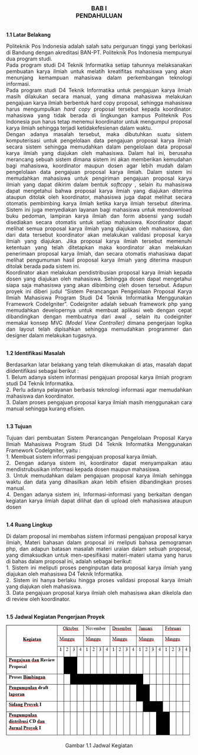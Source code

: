 <h3 align="center"> BAB I <br> 
PENDAHULUAN </h3>
<br>
<b>1.1	Latar Belakang </b>
<p align="justify">
 Politeknik Pos Indonesia adalah salah satu perguruan tinggi yang berlokasi di Bandung dengan akreditasi BAN-PT. Politeknik Pos Indonesia mempunyai dua program studi. 
 <br>
Pada program studi D4 Teknik Informatika setiap tahunnya melaksanakan pembuatan karya ilmiah untuk melatih kreatifitas mahasiswa yang akan menunjang kemampuan mahasiswa dalam perkembangan teknologi informasi.<br>
Pada program studi D4 Teknik Informatika untuk pengajuan karya ilmiah masih dilakukan secara manual, yang dimana mahasiswa melakukan pengajuan karya ilmiah berbentuk <i></i>hard copy</i> proposal, sehingga mahasiswa harus mengumpulkan <i>hard copy</i> proposal tersebut kepada koordinator. mahasiswa yang tidak berada di lingkungan kampus Politeknik Pos Indonesia pun harus tetap menemui koordinator untuk mengumpul proposal karya ilmiah sehingga terjadi ketidakefesienan dalam waktu. 
<br> Dengan adanya masalah tersebut, maka dibutuhkan suatu sistem komputerisasi untuk pengelolaan data pengajuan proposal karya ilmiah secara sistem  sehingga memudahkan dalam pengelolaan data proposal karya ilmiah yang diajukan oleh mahasiswa. Dalam hal ini, berusaha merancang sebuah sistem dimana sistem ini akan memberikan kemudahan bagi mahasiswa, koordinator maupun dosen agar lebih mudah dalam pengelolaan data pengajuan proposal karya ilmiah. Dalam sistem ini memudahkan mahasiswa untuk pengiriman pengajuan proposal karya ilmiah yang dapat dikirim dalam bentuk <i>softcopy </i>, selain itu mahasiswa dapat mengetahui bahwa proposal karya ilmiah yang diajukan diterima ataupun ditolak oleh koordinator, mahasiswa juga dapat melihat secara otomatis pembimbing karya ilmiah ketika karya ilmiah tersebut diterima. Sistem ini juga menyediakan layanan bagi mahasiswa untuk mendownload buku pedoman, lampiran karya ilmiah dan form absensi yang sudah disediakan secara otomatis untuk setiap mahasiswa. Koordinator dapat melihat semua proposal karya ilmiah yang diajukan oleh mahasiswa, dan dari data tersebut koordinator akan melakukan validasi proposal karya ilmiah yang diajukan. Jika proposal karya ilmiah tersebut memenuhi ketentuan yang telah ditetapkan maka koordinator akan melakukan penerimaan proposal karya ilmiah, dan secara otomatis mahasiswa dapat melihat pengumuman hasil proposal karya ilmiah yang diterima maupun ditolak berada pada sistem ini.
<br> Koordinator akan melakukan pendistribusian proposal karya ilmiah kepada dosen yang diajukan oleh mahasiswa. Sehingga dosen dapat mengetahui siapa saja mahasiswa yang akan dibimbing oleh dosen tersebut. Adapun proyek ini diberi judul “Sistem Perancangan Pengelolaan Proposal Karya Ilmiah Mahasiswa Program Studi D4 Teknik Informatika Menggunakan Framework CodeIgniter”. Codeigniter adalah sebuah framework php yang memudahkan developernya untuk membuat aplikasi web dengan cepat dibandingkan dengan membuatnya dari awal , selain itu codeigniter memakai konsep MVC <i> (Model View Controller)</i> dimana pengerjaan logika dan layout telah dipisahkan sehingga memudahkan programmer dan designer dalam melakukan tugasnya.
</p>
<br>
<b>1.2	Identifikasi Masalah </b>
<p align="justify">
Berdasarkan latar belakang yang telah dikemukakan di atas, masalah dapat  diidentifikasi sebagai berikut :<br>
1.	Belum adanya sistem informasi pengajuan proposal karya ilmiah program studi D4 Teknik Informatika.<br>
2.	Perlu adanya pelayanan berbasis teknologi informasi agar memudahkan mahasiswa dan koordinator.<br>
3.	Dalam proses pengajuan proposal karya ilmiah masih menggunakan cara manual sehingga kurang efisien.
</p>
 
<br><b>1.3	Tujuan</b>
<p align="justify">
Tujuan dari pembuatan Sistem Perancangan Pengelolaan Proposal Karya Ilmiah Mahasiswa Program Studi D4 Teknik Informatika Menggunakan Framework CodeIgniter, yaitu :<br>
1.	Membuat sistem informasi pengajuan proposal karya ilmiah.<br>
2.	Dengan adanya sistem ini, koordinator dapat menyampaikan atau mendistrubusikan informasi kepada dosen maupun mahasiswa.  <br>
3.	Untuk memudahkan dalam pengajuan proposal karya ilmiah sehingga waktu dan data yang dihasilkan akan lebih efisien dibandingkan proses manual.<br>
4.	Dengan adanya sistem ini, Informasi-informasi yang berkaitan dengan kegiatan karya ilmiah dapat dilihat dan di upload oleh mahasiswa ataupun dosen
</p>
<br><b>1.4  Ruang Lingkup</b>
<p align="justify">
Di dalam proposal ini membahas sistem informasi pengajuan proposal karya ilmiah, Materi bahasan dalam proposal ini meliputi bahasa pemograman php, dan adapun batasan masalah materi uraian dalam sebuah proposal, yang dimaksudkan untuk men-spesifikasi materi-materi utama yang harus di bahas dalam proposal ini, adalah sebagai berikut:<br>
1.	Sistem ini meliputi proses penginputan data proposal karya ilmiah   yang diajukan oleh mahasiswa D4 Teknik Informatika.<br>
2.	Sistem ini hanya berlaku hingga proses validasi proposal karya ilmiah yang diajukan oleh mahasiswa.<br>
3.	Data pengajuan proposal karya ilmiah oleh mahasiswa akan dikelola dan di review oleh koordinator.
</p>
<br><b>1.5 Jadwal Kegiatan Pengerjaan Proyek</b>
<p>
<img src="../../img/proposal/jadwal.PNG" width="500" height="300">
</p>
<p align="center">Gambar 1.1 Jadwal Kegiatan</p>